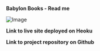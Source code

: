 **Babylon Books - Read me**

![Image](readme_images/mockup.JPG)

**Link to live site deployed on Heoku**


**Link to project repository on Github**
